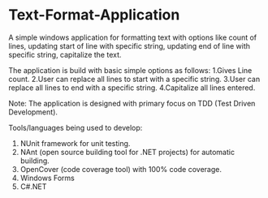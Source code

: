 # Text-Format-Application
A simple windows application for formatting text with options like count of lines, updating start of line with specific string, updating end of line with specific string, capitalize the text.

The application is build with basic simple options as follows:
1.Gives Line count.
2.User can replace all lines to start with a specific string.
3.User can replace all lines to end with a specific string.
4.Capitalize all lines entered.


Note: The application is designed with primary focus on TDD (Test Driven Development).

Tools/languages being used to develop:
1. NUnit framework for unit testing. 
2. NAnt (open source building tool for .NET projects) for automatic building.
3. OpenCover (code coverage tool) with 100% code coverage.
4. Windows Forms
5. C#.NET
